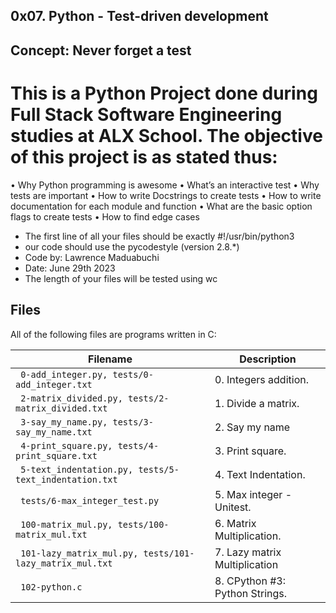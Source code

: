 ## 0x07. Python - Test-driven development
## Concept: Never forget a test
# This is a Python Project done during **Full Stack Software Engineering studies** at **ALX School**. The objective of this project is as stated thus:
•	Why Python programming is awesome
•	What’s an interactive test
•	Why tests are important
•	How to write Docstrings to create tests
•	How to write documentation for each module and function
•	What are the basic option flags to create tests
•	How to find edge cases

* The first line of all your files should be exactly #!/usr/bin/python3
* our code should use the pycodestyle (version 2.8.*)
* Code by: Lawrence Maduabuchi
* Date: June 29th 2023
* The length of your files will be tested using wc





## Files
All of the following files are programs written in C:

| Filename | Description |
| -------- | ----------- |
| ` 0-add_integer.py, tests/0-add_integer.txt` |0. Integers addition.|
| ` 2-matrix_divided.py, tests/2-matrix_divided.txt` | 1. Divide a matrix.|
| ` 3-say_my_name.py, tests/3-say_my_name.txt` | 2. Say my name|
| ` 4-print_square.py, tests/4-print_square.txt` | 3. Print square.|
| ` 5-text_indentation.py, tests/5-text_indentation.txt` | 4. Text Indentation.|
| ` tests/6-max_integer_test.py` | 5. Max integer - Unitest.|
| ` 100-matrix_mul.py, tests/100-matrix_mul.txt` | 6. Matrix Multiplication.|
| ` 101-lazy_matrix_mul.py, tests/101-lazy_matrix_mul.txt` | 7. Lazy matrix Multiplication|
| ` 102-python.c` | 8. CPython #3: Python Strings.|
